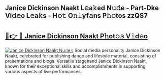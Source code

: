 ## Janice Dickinson Naakt L𝚎a𝚔ed N𝚞𝚍e - Part-Dke Vi𝚍𝚎o L𝚎a𝚔s - H𝚘𝚝 O𝚗𝚕yf𝚊ns P𝚑𝚘tos zzQS7

# <h2><a href="http://kf860w.oniu.top/?m=Janice+Dickinson+Naakt">🔗👉 🔴 Janice Dickinson Naakt P𝚑ot𝚘𝚜 V𝚒d𝚎o</a></h2>

[![Janice Dickinson Naakt Nu𝚍e𝚜](https://i.imgur.com/0qMVB7G.gif)](http://kf860w.oniu.top/?m=Janice+Dickinson+Naakt)
Social media personality Janice Dickinson Naakt, celebrated for publishing dance and lifestyle material, consisting of presentations and blogs. Versatile stagehand Janice Dickinson Naakt, known for their exceptional skills and accomplishments in supporting various aspects of live performances.  
